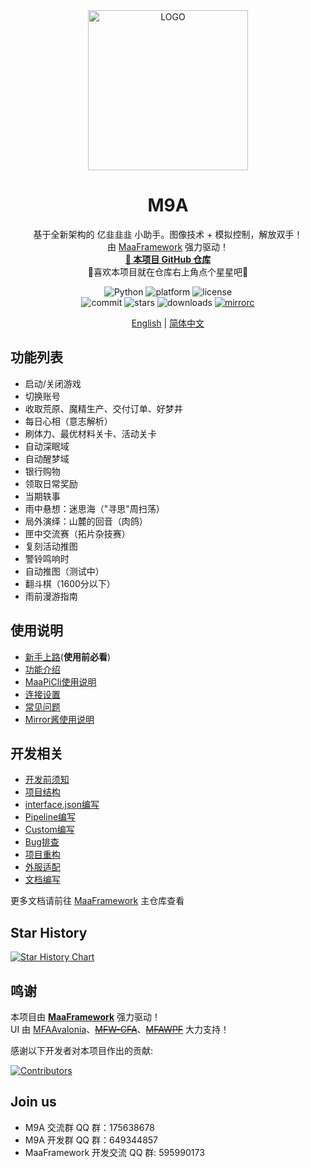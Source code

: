 <!-- markdownlint-disable MD033 MD041 -->
<div align="center">

<img alt="LOGO" src="https://1999.fan/images/m9a-logo_512x512.png" width="256" height="256" />

# M9A

基于全新架构的 亿韭韭韭 小助手。图像技术 + 模拟控制，解放双手！  
由 [MaaFramework](https://github.com/MaaXYZ/MaaFramework) 强力驱动！  
<a href="https://github.com/MAA1999/M9A" target="_blank" style="font-weight: bold;">🔗 本项目 GitHub 仓库</a><br>
🌟喜欢本项目就在仓库右上角点个星星吧🌟

</div>

<p align="center">
  <img alt="Python" src="https://img.shields.io/badge/Python-3776AB?logo=python&logoColor=white">
  <img alt="platform" src="https://img.shields.io/badge/platform-Windows%20%7C%20Linux%20%7C%20macOS-blueviolet">
  <img alt="license" src="https://img.shields.io/github/license/MAA1999/M9A">
  <br>
  <img alt="commit" src="https://img.shields.io/github/commit-activity/m/MAA1999/M9A">
  <img alt="stars" src="https://img.shields.io/github/stars/MAA1999/M9A?style=social">
  <img alt="downloads" src="https://img.shields.io/github/downloads/MAA1999/M9A/total?style=social">
  <a href="https://mirrorchyan.com/zh/projects?rid=M9A&source=m9agh-badge" target="_blank"><img alt="mirrorc" src="https://img.shields.io/badge/Mirror%E9%85%B1-%239af3f6?logo=countingworkspro&logoColor=4f46e5"></a>
</p>

<div align="center">

[English](./README_en.md) | [简体中文](./README.md)

</div>

## 功能列表

- 启动/关闭游戏
- 切换账号
- 收取荒原、魔精生产、交付订单、好梦井
- 每日心相（意志解析）
- 刷体力、最优材料关卡、活动关卡
- 自动深眠域
- 自动醒梦域
- 银行购物
- 领取日常奖励
- 当期轶事
- 雨中悬想：迷思海（"寻思"周扫荡）
- 局外演绎：山麓的回音（肉鸽）
- 匣中交流赛（拓片杂技赛）
- 复刻活动推图
- 警铃鸣响时
- 自动推图（测试中）
- 翻斗棋（1600分以下）
- 雨前漫游指南

## 使用说明

- [新手上路](https://1999.fan/zh_cn/manual/newbie.html)(**使用前必看**)
- [功能介绍](https://1999.fan/zh_cn/manual/introduction.html)
- [MaaPiCli使用说明](https://1999.fan/zh_cn/manual/cli.html)
- [连接设置](https://1999.fan/zh_cn/manual/connection.html)
- [常见问题](https://1999.fan/zh_cn/manual/faq.html)
- [Mirror酱使用说明](https://1999.fan/zh_cn/manual/MirrorChyan.html)

## 开发相关

- [开发前须知](https://1999.fan/zh_cn/develop/development.html)
- [项目结构](https://1999.fan/zh_cn/develop/structure.html)
- [interface.json编写](https://1999.fan/zh_cn/develop/interface.html)
- [Pipeline编写](https://1999.fan/zh_cn/develop/pipeline.html)
- [Custom编写](https://1999.fan/zh_cn/develop/custom.html)
- [Bug排查](https://1999.fan/zh_cn/develop/fix.html)
- [项目重构](https://1999.fan/zh_cn/develop/refactor.html)
- [外服适配](https://1999.fan/zh_cn/develop/overseas-client-adaptation.html)
- [文档编写](https://1999.fan/zh_cn/develop/doc.html)

更多文档请前往 [MaaFramework](https://github.com/MaaXYZ/MaaFramework) 主仓库查看

## Star History

<a href="https://www.star-history.com/#MAA1999/M9A&Date">
 <picture>
   <source media="(prefers-color-scheme: dark)" srcset="https://api.star-history.com/svg?repos=MAA1999/M9A&type=Date&theme=dark" />
   <source media="(prefers-color-scheme: light)" srcset="https://api.star-history.com/svg?repos=MAA1999/M9A&type=Date" />
   <img alt="Star History Chart" src="https://api.star-history.com/svg?repos=MAA1999/M9A&type=Date" />
 </picture>
</a>

## 鸣谢

本项目由 **[MaaFramework](https://github.com/MaaXYZ/MaaFramework)** 强力驱动！  
UI 由 [MFAAvalonia](https://github.com/SweetSmellFox/MFAAvalonia)、~~[MFW-CFA](https://github.com/overflow65537/MFW-PyQt6)~~、~~[MFAWPF](https://github.com/SweetSmellFox/MFAWPF)~~ 大力支持！

感谢以下开发者对本项目作出的贡献:

[![Contributors](https://contrib.rocks/image?repo=MAA1999/M9A&max=1000)](https://github.com/MAA1999/M9A/graphs/contributors)

## Join us

- M9A 交流群 QQ 群：175638678
- M9A 开发群 QQ 群：649344857
- MaaFramework 开发交流 QQ 群: 595990173
